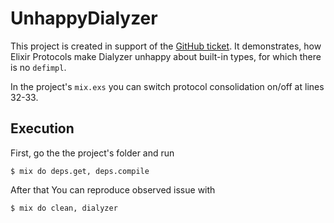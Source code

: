 # UnhappyDialyzer

This project is created in support of the [GitHub ticket](https://github.com/elixir-lang/elixir/issues/7708).
It demonstrates, how Elixir Protocols make Dialyzer unhappy about built-in types, for which there is no `defimpl`.

In the project's `mix.exs` you can switch protocol consolidation on/off at lines 32-33.

## Execution

First, go the the project's folder and run
```
$ mix do deps.get, deps.compile
```

After that You can reproduce observed issue with
```
$ mix do clean, dialyzer
```

